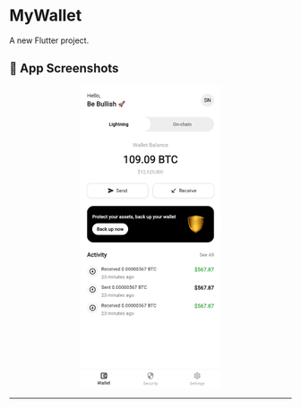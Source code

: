 # MyWallet

A new Flutter project.
## 📸 App Screenshots

<p align="center">
  <img src="screenshot/wallet.png" width="250">
</p>

---